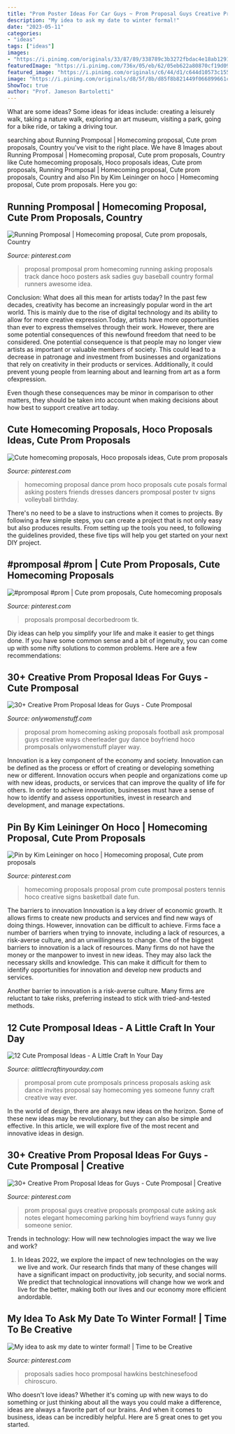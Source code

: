 ```yaml
---
title: "Prom Poster Ideas For Car Guys ~ Prom Proposal Guys Creative Proposals Promposal Cute Asking Ask Notes Elegant Homecoming Parking Him Boyfriend Ways Funny Guy Someone Senior"
description: "My idea to ask my date to winter formal!"
date: "2023-05-11"
categories:
- "ideas"
tags: ["ideas"]
images:
- "https://i.pinimg.com/originals/33/87/89/338789c3b3272fbdac4e18ab129121da.jpg"
featuredImage: "https://i.pinimg.com/736x/05/eb/62/05eb622a80870cf19d0964dc441d7301.jpg"
featured_image: "https://i.pinimg.com/originals/c6/44/d1/c644d10573c155a1226ec846a084c5ce.jpg"
image: "https://i.pinimg.com/originals/d8/5f/8b/d85f8b821449f066899661c91df8511f.jpg"
ShowToc: true
author: "Prof. Jameson Bartoletti"
---
```



What are some ideas?
Some ideas for ideas include: creating a leisurely walk, taking a nature walk, exploring an art museum, visiting a park, going for a bike ride, or taking a driving tour.

	

		
searching about Running Promposal | Homecoming proposal, Cute prom proposals, Country you've visit to the right place. We have 8 Images about Running Promposal | Homecoming proposal, Cute prom proposals, Country like Cute homecoming proposals, Hoco proposals ideas, Cute prom proposals, Running Promposal | Homecoming proposal, Cute prom proposals, Country and also Pin by Kim Leininger on hoco | Homecoming proposal, Cute prom proposals. Here you go:
		
    
## Running Promposal | Homecoming Proposal, Cute Prom Proposals, Country

<img loading=lazy src="https://i.pinimg.com/736x/a5/fa/a1/a5faa15c12f659517203c67fcc297968--running-promposal-homecoming-proposal.jpg" onerror="this.onerror=null;this.src='https://tse2.mm.bing.net/th?id=OIP.wGjq09eNmEHIC_cjm1GuFgHaJ3&amp;pid=15.1';" alt="Running Promposal | Homecoming proposal, Cute prom proposals, Country">

_Source: pinterest.com_

>proposal promposal prom homecoming running asking proposals track dance hoco posters ask sadies guy baseball country formal runners awesome idea. 

	

Conclusion: What does all this mean for artists today?
In the past few decades, creativity has become an increasingly popular word in the art world. This is mainly due to the rise of digital technology and its ability to allow for more creative expression.Today, artists have more opportunities than ever to express themselves through their work. However, there are some potential consequences of this newfound freedom that need to be considered.
One potential consequence is that people may no longer view artists as important or valuable members of society. This could lead to a decrease in patronage and investment from businesses and organizations that rely on creativity in their products or services. Additionally, it could prevent young people from learning about and learning from art as a form ofexpression.

Even though these consequences may be minor in comparison to other matters, they should be taken into account when making decisions about how best to support creative art today.

    
## Cute Homecoming Proposals, Hoco Proposals Ideas, Cute Prom Proposals

<img loading=lazy src="https://i.pinimg.com/736x/05/eb/62/05eb622a80870cf19d0964dc441d7301.jpg" onerror="this.onerror=null;this.src='https://tse4.mm.bing.net/th?id=OIP.jNGfyKMkdikcbTzhFizfsQHaJ4&amp;pid=15.1';" alt="Cute homecoming proposals, Hoco proposals ideas, Cute prom proposals">

_Source: pinterest.com_

>homecoming proposal dance prom hoco proposals cute posals formal asking posters friends dresses dancers promposal poster tv signs volleyball birthday. 

	

There's no need to be a slave to instructions when it comes to projects. By following a few simple steps, you can create a project that is not only easy but also produces results. From setting up the tools you need, to following the guidelines provided, these five tips will help you get started on your next DIY project.

    
## #promposal #prom | Cute Prom Proposals, Cute Homecoming Proposals

<img loading=lazy src="https://i.pinimg.com/originals/c6/44/d1/c644d10573c155a1226ec846a084c5ce.jpg" onerror="this.onerror=null;this.src='https://tse4.mm.bing.net/th?id=OIP.KFS0QGzrDMLd5jTLh0_JLgHaJ3&amp;pid=15.1';" alt="#promposal #prom | Cute prom proposals, Cute homecoming proposals">

_Source: pinterest.com_

>proposals promposal decorbedroom tk. 

	

Diy ideas can help you simplify your life and make it easier to get things done. If you have some common sense and a bit of ingenuity, you can come up with some nifty solutions to common problems. Here are a few recommendations: 

    
## 30+ Creative Prom Proposal Ideas For Guys - Cute Promposal

<img loading=lazy src="https://onlywomenstuff.com/wp-content/uploads/2017/03/5f1f8677a01e3d2ddbcc8beec55ea45c.jpg" onerror="this.onerror=null;this.src='https://tse3.mm.bing.net/th?id=OIP.KpjauFbAO432cqV1uboNGQHaNI&amp;pid=15.1';" alt="30+ Creative Prom Proposal Ideas for Guys - Cute Promposal">

_Source: onlywomenstuff.com_

>proposal prom homecoming asking proposals football ask promposal guys creative ways cheerleader guy dance boyfriend hoco promposals onlywomenstuff player way. 

	

Innovation is a key component of the economy and society. Innovation can be defined as the process or effort of creating or developing something new or different. Innovation occurs when people and organizations come up with new ideas, products, or services that can improve the quality of life for others. In order to achieve innovation, businesses must have a sense of how to identify and assess opportunities, invest in research and development, and manage expectations.

    
## Pin By Kim Leininger On Hoco | Homecoming Proposal, Cute Prom Proposals

<img loading=lazy src="https://i.pinimg.com/originals/33/87/89/338789c3b3272fbdac4e18ab129121da.jpg" onerror="this.onerror=null;this.src='https://tse2.mm.bing.net/th?id=OIP.A2-oPw_R0swlXtuk4Dx2cgHaJ4&amp;pid=15.1';" alt="Pin by Kim Leininger on hoco | Homecoming proposal, Cute prom proposals">

_Source: pinterest.com_

>homecoming proposals proposal prom cute promposal posters tennis hoco creative signs basketball date fun. 

	

The barriers to innovation
Innovation is a key driver of economic growth. It allows firms to create new products and services and find new ways of doing things. However, innovation can be difficult to achieve. Firms face a number of barriers when trying to innovate, including a lack of resources, a risk-averse culture, and an unwillingness to change.
One of the biggest barriers to innovation is a lack of resources. Many firms do not have the money or the manpower to invest in new ideas. They may also lack the necessary skills and knowledge. This can make it difficult for them to identify opportunities for innovation and develop new products and services.

Another barrier to innovation is a risk-averse culture. Many firms are reluctant to take risks, preferring instead to stick with tried-and-tested methods.

    
## 12 Cute Promposal Ideas - A Little Craft In Your Day

<img loading=lazy src="https://www.alittlecraftinyourday.com/wp-content/uploads/2015/02/Screen-Shot-2015-02-20-at-11.37.56-PM.png" onerror="this.onerror=null;this.src='https://tse3.mm.bing.net/th?id=OIP.PaMC6WbCBAOn_eN6eIyinwHaHa&amp;pid=15.1';" alt="12 Cute Promposal Ideas - A Little Craft In Your Day">

_Source: alittlecraftinyourday.com_

>promposal prom cute promposals princess proposals asking ask dance invites proposal say homecoming yes someone funny craft creative way ever. 

	

In the world of design, there are always new ideas on the horizon. Some of these new ideas may be revolutionary, but they can also be simple and effective. In this article, we will explore five of the most recent and innovative ideas in design.

    
## 30+ Creative Prom Proposal Ideas For Guys - Cute Promposal | Creative

<img loading=lazy src="https://i.pinimg.com/originals/d8/5f/8b/d85f8b821449f066899661c91df8511f.jpg" onerror="this.onerror=null;this.src='https://tse2.mm.bing.net/th?id=OIP.VKcJnofCx_Mf-zcTthNsBQHaHa&amp;pid=15.1';" alt="30+ Creative Prom Proposal Ideas for Guys - Cute Promposal | Creative">

_Source: pinterest.com_

>prom proposal guys creative proposals promposal cute asking ask notes elegant homecoming parking him boyfriend ways funny guy someone senior. 

	

Trends in technology: How will new technologies impact the way we live and work?
1. In Ideas 2022, we explore the impact of new technologies on the way we live and work. Our research finds that many of these changes will have a significant impact on productivity, job security, and social norms. We predict that technological innovations will change how we work and live for the better, making both our lives and our economy more efficient andordable.

    
## My Idea To Ask My Date To Winter Formal! | Time To Be Creative

<img loading=lazy src="https://s-media-cache-ak0.pinimg.com/736x/ac/99/e7/ac99e72b17ddcbaae5e17a723703ea08.jpg" onerror="this.onerror=null;this.src='https://tse1.mm.bing.net/th?id=OIP.yyXcmoDoG0tIKpumBzPahAHaJ3&amp;pid=15.1';" alt="My idea to ask my date to winter formal! | Time to be Creative">

_Source: pinterest.com_

>proposals sadies hoco promposal hawkins bestchinesefood chiroscuro. 

	

Who doesn't love ideas? Whether it's coming up with new ways to do something or just thinking about all the ways you could make a difference, ideas are always a favorite part of our brains. And when it comes to business, ideas can be incredibly helpful. Here are 5 great ones to get you started.

